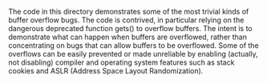 The code in this directory demonstrates some of the most trivial kinds of
buffer overflow bugs. The code is contrived, in particular relying on the
dangerous deprecated function gets() to overflow buffers. The intent is to
demonstrate what can happen when buffers are overflowed, rather than
concentrating on bugs that can allow buffers to be overflowed. Some of the
overflows can be easily prevented or made unreliable by enabling (actually, not
disabling) compiler and operating system features such as stack cookies and
ASLR (Address Space Layout Randomization).

